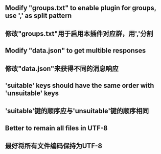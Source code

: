 ## Modify "groups.txt" to enable plugin for groups, use ',' as split pattern  
## 修改"groups.txt"用于启用本插件对应群，用','分割  

## Modify "data.json" to get multible responses  
## 修改"data.json"来获得不同的消息响应  
## 'suitable' keys should have the same order with 'unsuitable' keys  
## 'suitable'键的顺序应与'unsuitable'键的顺序相同  

## Better to remain all files in UTF-8  
## 最好将所有文件编码保持为UTF-8  
